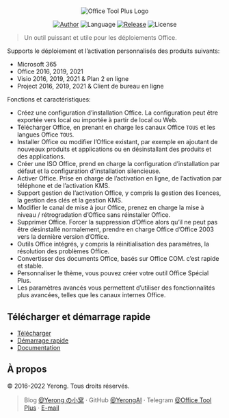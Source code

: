 #

<p align="center">
<img alt="Office Tool Plus Logo" src="https://otp.landian.vip/static/images/logo.webp"/>
</p>

<p align="center">
<a href="https://www.coolhub.top/" target="_blank"><img alt="Author" src="https://img.shields.io/badge/Author-Yerong-blue?style=flat-square"/></a>
<img alt="Language" src="https://img.shields.io/badge/Language-C%23-green?style=flat-square"/>
<a href="https://otp.landian.vip/" target="_blank"><img alt="Release" src="https://img.shields.io/github/v/release/YerongAI/Office-Tool?style=flat-square"/></a>
<img alt="License" src="https://img.shields.io/github/license/YerongAI/Office-Tool?style=flat-square"/>
</p>

> Un outil puissant et utile pour les déploiements Office.

Supports le déploiement et l’activation personnalisés des produits suivants:

- Microsoft 365
- Office 2016, 2019, 2021
- Visio 2016, 2019, 2021 & Plan 2 en ligne
- Project 2016, 2019, 2021 & Client de bureau en ligne

Fonctions et caractéristiques:

- Créez une configuration d’installation Office. La configuration peut être exportée vers local ou importée à partir de local ou Web.
- Télécharger Office, en prenant en charge les canaux Office `TOUS` et les langues Office `TOUS`.
- Installer Office ou modifier l’Office existant, par exemple en ajoutant de nouveaux produits et applications ou en désinstallant des produits et des applications.
- Créer une ISO Office, prend en charge la configuration d’installation par défaut et la configuration d’installation silencieuse.
- Activer Office. Prise en charge de l’activation en ligne, de l’activation par téléphone et de l’activation KMS.
- Support gestion de l’activation Office, y compris la gestion des licences, la gestion des clés et la gestion KMS.
- Modifier le canal de mise à jour Office, prenez en charge la mise à niveau / rétrogradation d’Office sans réinstaller Office.
- Supprimer Office. Forcer la suppression d’Office alors qu’il ne peut pas être désinstallé normalement, prendre en charge Office d’Office 2003 vers la dernière version d’Office.
- Outils Office intégrés, y compris la réinitialisation des paramètres, la résolution des problèmes Office.
- Convertisser des documents Office, basés sur Office COM. c’est rapide et stable.
- Personnaliser le thème, vous pouvez créer votre outil Office Spécial Plus.
- Les paramètres avancés vous permettent d’utiliser des fonctionnalités plus avancées, telles que les canaux internes Office.

## Télécharger et démarrage rapide

- [Télécharger](https://help.coolhub.top/start/)
- [Démarrage rapide](https://github.com/YerongAI/Office-Tool/wiki)
- [Documentation](https://help.coolhub.top)

## À propos

© 2016-2022 Yerong. Tous droits réservés.

> Blog [@Yerong の小窝](https://www.coolhub.top/) · GitHub [@YerongAI](https://github.com/YerongAI) · Telegram [@Office Tool Plus](https://t.me/s/otp_channel) · [E-mail](mailto:yerong@coolhub.top)
